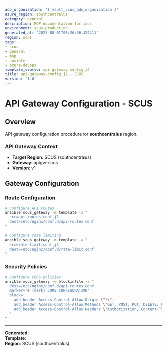 ```yaml
---
ado_organization: '{ vault_scus_ado_organization }'
azure_region: southcentralus
category: general
description: MOP documentation for scus
environment: scus-production
generated_at: '2025-08-01T08:26:36.824411'
region: scus
tags:
- scus
- general
- mop
- ansible
- azure-devops
template_source: api-gateway-config.j2
title: api-gateway-config.j2 - SCUS
version: '1.0'
---
```



# API Gateway Configuration - SCUS

## Overview

API gateway configuration procedure for **southcentralus** region.

### API Gateway Context

- **Target Region**: SCUS (southcentralus)
- **Gateway**: apigw-scus
- **Version**: v1

## Gateway Configuration

### Route Configuration
```bash
# Configure API routes
ansible scus_gateway -m template -a "
  src=api-routes.conf.j2
  dest=/etc/nginx/conf.d/api-routes.conf
"

# Configure rate limiting
ansible scus_gateway -m template -a "
  src=rate-limit.conf.j2
  dest=/etc/nginx/conf.d/rate-limit.conf
"
```

### Security Policies
```bash
# Configure CORS policies
ansible scus_gateway -m blockinfile -a "
  dest=/etc/nginx/conf.d/api-routes.conf
  marker='# {mark} CORS CONFIGURATION'
  block='
    add_header Access-Control-Allow-Origin \"*\";
    add_header Access-Control-Allow-Methods \"GET, POST, PUT, DELETE, OPTIONS\";
    add_header Access-Control-Allow-Headers \"Authorization, Content-Type\";
  '
"
```

---

**Generated**:   
**Template**:   
**Region**: SCUS (southcentralus)